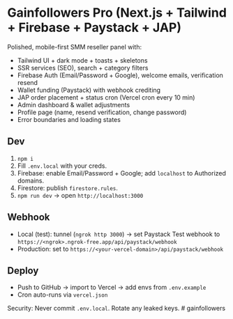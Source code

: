 # Gainfollowers Pro (Next.js + Tailwind + Firebase + Paystack + JAP)

Polished, mobile-first SMM reseller panel with:
- Tailwind UI + dark mode + toasts + skeletons
- SSR services (SEO), search + category filters
- Firebase Auth (Email/Password + Google), welcome emails, verification resend
- Wallet funding (Paystack) with webhook crediting
- JAP order placement + status cron (Vercel cron every 10 min)
- Admin dashboard & wallet adjustments
- Profile page (name, resend verification, change password)
- Error boundaries and loading states

## Dev
1. `npm i`
2. Fill `.env.local` with your creds.
3. Firebase: enable Email/Password + Google; add `localhost` to Authorized domains.
4. Firestore: publish `firestore.rules`.
5. `npm run dev` → open `http://localhost:3000`

## Webhook
- Local (test): tunnel (`ngrok http 3000`) → set Paystack Test webhook to `https://<ngrok>.ngrok-free.app/api/paystack/webhook`
- Production: set to `https://<your-vercel-domain>/api/paystack/webhook`

## Deploy
- Push to GitHub → import to Vercel → add envs from `.env.example`
- Cron auto-runs via `vercel.json`

Security: Never commit `.env.local`. Rotate any leaked keys.
#   g a i n f o l l o w e r s  
 